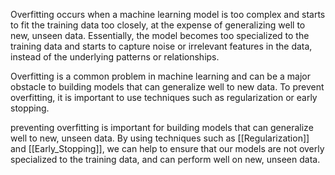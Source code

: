 Overfitting occurs when a machine learning model is too complex and starts to fit the training data too closely, at the expense of generalizing well to new, unseen data. Essentially, the model becomes too specialized to the training data and starts to capture noise or irrelevant features in the data, instead of the underlying patterns or relationships.

Overfitting is a common problem in machine learning and can be a major obstacle to building models that can generalize well to new data. To prevent overfitting, it is important to use techniques such as regularization or early stopping.

preventing overfitting is important for building models that can generalize well to new, unseen data. By using techniques such as [[Regularization]] and [[Early_Stopping]], we can help to ensure that our models are not overly specialized to the training data, and can perform well on new, unseen data.